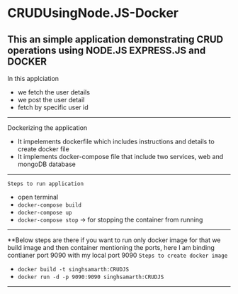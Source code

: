 # CRUDUsingNode.JS-Docker
This an simple application demonstrating CRUD operations using NODE.JS EXPRESS.JS and DOCKER
---
In this applciation
 - we fetch the user details
 - we post the user detail
 - fetch by specific user id

---
Dockerizing the application
 - It impelements dockerfile which includes instructions and details to create docker file
 - It implements docker-compose file that include two services, web and mongoDB database
---

`Steps to run application`
 - open terminal
 - `docker-compose build`
 - `docker-compose up`
 - `docker-compose stop` -> for stopping the container from running

---
**Below steps are there if you want to run only docker image for that we build image and then container mentioning the ports, here I am binding contianer port 9090 with my local port 9090
`Steps to create docker image`
 - `docker build -t singhsamarth:CRUDJS`
 - `docker run -d -p 9090:9090 singhsamarth:CRUDJS`
---
